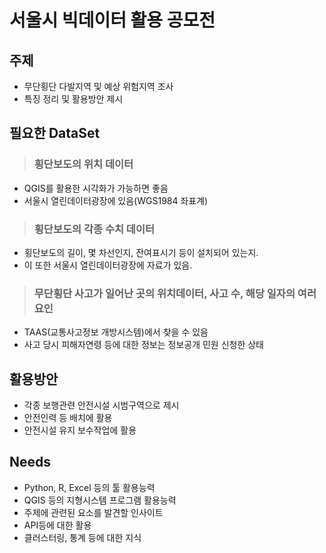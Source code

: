 # 서울시 빅데이터 활용 공모전


## 주제

  * 무단횡단 다발지역 및 예상 위험지역 조사
  * 특징 정리 및 활용방안 제시

## 필요한 DataSet
>  ### 횡단보도의 위치 데이터

  * QGIS를 활용한 시각화가 가능하면 좋음
  * 서울시 열린데이터광장에 있음(WGS1984 좌표계)

>  ### 횡단보도의 각종 수치 데이터

  * 횡단보도의 길이, 몇 차선인지, 잔여표시기 등이 설치되어 있는지.
  * 이 또한 서울시 열린데이터광장에 자료가 있음.

> ### 무단횡단 사고가 일어난 곳의 위치데이터, 사고 수, 해당 일자의 여러 요인

  * TAAS(교통사고정보 개방시스템)에서 찾을 수 있음
  * 사고 당시 피해자연령 등에 대한 정보는 정보공개 민원 신청한 상태

## 활용방안

  * 각종 보행관련 안전시설 시범구역으로 제시
  * 안전인력 등 배치에 활용
  * 안전시설 유지 보수작업에 활용

## Needs

  * Python, R, Excel 등의 툴 활용능력
  * QGIS 등의 지형시스템 프로그램 활용능력
  * 주제에 관련된 요소를 발견할 인사이트
  * API등에 대한 활용
  * 클러스터링, 통계 등에 대한 지식
